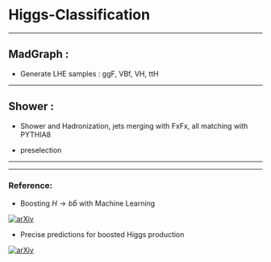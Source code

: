 # Higgs-Classification

---
## MadGraph :

- Generate LHE samples : ggF, VBf, VH, ttH

---

## Shower :

- Shower and Hadronization, jets merging with FxFx, all matching with PYTHIA8

- preselection

---



---



### Reference:
* Boosting $H \to b\bar{b}$ with Machine Learning

[![arXiv](https://img.shields.io/badge/arXiv-1807.10768%20-green.svg)](https://arxiv.org/abs/1807.10768)

* Precise predictions for boosted Higgs production

[![arXiv](https://img.shields.io/badge/arXiv-2005.07762%20-green.svg)](https://arxiv.org/abs/2005.07762)

